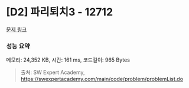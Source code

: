 # [D2] 파리퇴치3 - 12712 

[문제 링크](https://swexpertacademy.com/main/code/problem/problemDetail.do?contestProbId=AXuARWAqDkQDFARa) 

### 성능 요약

메모리: 24,352 KB, 시간: 161 ms, 코드길이: 965 Bytes



> 출처: SW Expert Academy, https://swexpertacademy.com/main/code/problem/problemList.do